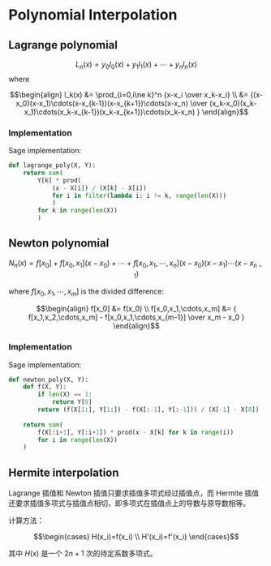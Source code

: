 # Polynomial Interpolation
## Lagrange polynomial
$$L_n(x)=y_0l_0(x) + y_1l_1(x) + \cdots + y_nl_n(x)$$
where

$$\begin{align}
l_k(x)
&= \prod_{i=0,i\ne k}^n {x-x_i \over x_k-x_i} \\
&= {(x-x_0)(x-x_1)\cdots(x-x_{k-1})(x-x_{k+1})\cdots(x-x_n)
\over
(x_k-x_0)(x_k-x_1)\cdots(x_k-x_{k-1})(x_k-x_{k+1})\cdots(x_k-x_n)
}
\end{align}$$

### Implementation
Sage implementation:
```python
def lagrange_poly(X, Y):
    return sum(
        Y[k] * prod(
            (x - X[i]) / (X[k] - X[i])
            for i in filter(lambda i: i != k, range(len(X)))
            )
        for k in range(len(X))
        )
```

## Newton polynomial
$$N_n(x)=f[x_0] + f[x_0,x_1](x-x_0) + \cdots + f[x_0,x_1,\cdots,x_n](x-x_0)(x-x_1)\cdots(x-x_{n-1})$$

where $f[x_0,x_1,\cdots,x_m]$ is the divided difference:

$$\begin{align}
f[x_0] &= f(x_0) \\
f[x_0,x_1,\cdots,x_m] &= { f[x_1,x_2,\cdots,x_m] - f[x_0,x_1,\cdots,x_{m-1}] \over x_m - x_0 }
\end{align}$$

### Implementation
Sage implementation:
```python
def newton_poly(X, Y):
    def f(X, Y):
        if len(X) == 1:
            return Y[0]
        return (f(X[1:], Y[1:]) - f(X[:-1], Y[:-1])) / (X[-1] - X[0])
    
    return sum(
        f(X[:i+1], Y[:i+1]) * prod(x - X[k] for k in range(i))
        for i in range(len(X))
    )
```

## Hermite interpolation
Lagrange 插值和 Newton 插值只要求插值多项式经过插值点，而 Hermite 插值还要求插值多项式与插值点相切，即多项式在插值点上的导数与原导数相等。

计算方法：

$$\begin{cases}
H(x_i)=f(x_i) \\
H'(x_i)=f'(x_i)
\end{cases}$$

其中 $H(x)$ 是一个 $2n+1$ 次的待定系数多项式。